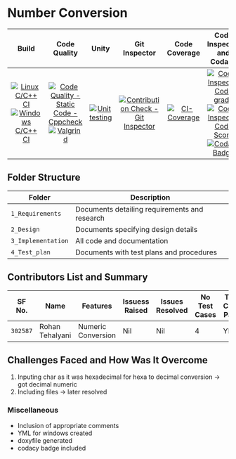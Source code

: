 # Number Conversion

|Build | Code Quality | Unity | Git Inspector | Code Coverage | Code Inspector and Codacy|
|:----:|:----:|:----:|:----:|:----:|:----:|
[![Linux C/C++ CI](https://github.com/rohantehalyani/302587-Mini-Project/actions/workflows/Linux_c.yml/badge.svg)](https://github.com/rohantehalyani/302587-Mini-Project/actions/workflows/Linux_c.yml)<br> [![Windows C/C++ CI](https://github.com/rohantehalyani/302587-Mini-Project/actions/workflows/Windows_c.yml/badge.svg)](https://github.com/rohantehalyani/302587-Mini-Project/actions/workflows/Windows_c.yml)|  [![Code Quality - Static Code - Cppcheck](https://github.com/rohantehalyani/302587-Mini-Project/actions/workflows/cppcheck.yml/badge.svg)](https://github.com/rohantehalyani/302587-Mini-Project/actions/workflows/cppcheck.yml) <br> [![Valgrind](https://github.com/rohantehalyani/302587-Mini-Project/actions/workflows/Valgrind.yml/badge.svg)](https://github.com/rohantehalyani/302587-Mini-Project/actions/workflows/Valgrind.yml)| [![Unit testing](https://github.com/rohantehalyani/302587-Mini-Project/actions/workflows/UnitTesting.yml/badge.svg)](https://github.com/rohantehalyani/302587-Mini-Project/actions/workflows/UnitTesting.yml)|[![Contribution Check - Git Inspector](https://github.com/rohantehalyani/302587-Mini-Project/actions/workflows/gitinspector.yml/badge.svg)](https://github.com/rohantehalyani/302587-Mini-Project/actions/workflows/gitinspector.yml)|[![CI-Coverage](https://github.com/rohantehalyani/302587-Mini-Project/actions/workflows/gcov.yml/badge.svg)](https://github.com/rohantehalyani/302587-Mini-Project/actions/workflows/gcov.yml)| [![Code Inspector Code grade](https://www.code-inspector.com/project/24986/status/svg)](https://frontend.code-inspector.com/project/24986/preferences) <br> [![Code Inspector Code Score](https://www.code-inspector.com/project/24986/score/svg)](https://frontend.code-inspector.com/project/24986/preferences) <br> [![Codacy Badge](https://app.codacy.com/project/badge/Grade/fb38fbea0a8d4b9aacc0989b983fbc5d)](https://www.codacy.com/gh/rohantehalyani/302587-Mini-Project/dashboard?utm_source=github.com&amp;utm_medium=referral&amp;utm_content=rohantehalyani/302587-Mini-Project&amp;utm_campaign=Badge_Grade)|

## Folder Structure
Folder             | Description
-------------------| -----------------------------------------
`1_Requirements`   | Documents detailing requirements and research
`2_Design`         | Documents specifying design details
`3_Implementation` | All code and documentation
`4_Test_plan`      | Documents with test plans and procedures

## Contributors List and Summary

SF No. |  Name   |    Features    | Issuess Raised |Issues Resolved|No Test Cases|Test Case Pass
-------|---------|----------------|----------------|---------------|-------------|--------------
`302587` | Rohan Tehalyani  | Numeric Conversion    | Nil     | Nil   |4  | YES    


## Challenges Faced and How Was It Overcome

1. Inputing char as it was hexadecimal for hexa to decimal conversion -> got decimal numeric 
2. Including files -> later resolved


### Miscellaneous
* Inclusion of appropriate comments
* YML for windows created
* doxyfile generated
* codacy badge included
